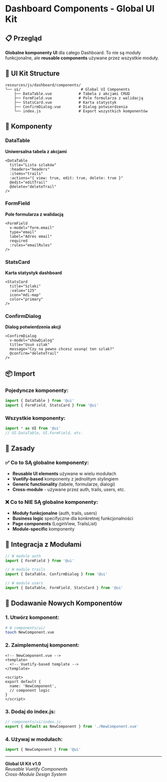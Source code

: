 # Dashboard Components - Global UI Kit

## 📋 Przegląd

**Globalne komponenty UI** dla całego Dashboard. To nie są moduły funkcjonalne, ale **reusable components** używane przez wszystkie moduły.

## 🎨 UI Kit Structure

```
resources/js/dashboard/components/
└── ui/                           # Global UI Components
    ├── DataTable.vue            # Tabela z akcjami CRUD
    ├── FormField.vue            # Pole formularza z walidacją
    ├── StatsCard.vue            # Karta statystyk
    ├── ConfirmDialog.vue        # Dialog potwierdzenia
    └── index.js                 # Export wszystkich komponentów
```

## 🔧 Komponenty

### DataTable
**Uniwersalna tabela z akcjami**
```vue
<DataTable
  title="Lista szlaków"
  :headers="headers"
  :items="trails"
  :actions="{ view: true, edit: true, delete: true }"
  @edit="editTrail"
  @delete="deleteTrail"
/>
```

### FormField  
**Pole formularza z walidacją**
```vue
<FormField
  v-model="form.email"
  type="email"
  label="Adres email"
  required
  :rules="emailRules"
/>
```

### StatsCard
**Karta statystyk dashboard**
```vue
<StatsCard
  title="Szlaki"
  :value="125"
  icon="mdi-map"
  color="primary"
/>
```

### ConfirmDialog
**Dialog potwierdzenia akcji**
```vue
<ConfirmDialog
  v-model="showDialog"
  title="Usuń szlak"
  message="Czy na pewno chcesz usunąć ten szlak?"
  @confirm="deleteTrail"
/>
```

## 📦 Import

### Pojedyncze komponenty:
```javascript
import { DataTable } from '@ui'
import { FormField, StatsCard } from '@ui'
```

### Wszystkie komponenty:
```javascript
import * as UI from '@ui'
// UI.DataTable, UI.FormField, etc.
```

## 🎯 Zasady

### ✅ Co to SĄ globalne komponenty:
- **Reusable UI elements** używane w wielu modułach
- **Vuetify-based** komponenty z jednolitym stylingiem
- **Generic functionality** (tabele, formularze, dialogi)
- **Cross-module** - używane przez auth, trails, users, etc.

### ❌ Co to NIE SĄ globalne komponenty:
- **Moduły funkcjonalne** (auth, trails, users)
- **Business logic** specifyczne dla konkretnej funkcjonalności
- **Page components** (LoginView, TrailsList)
- **Module-specific** komponenty

## 🔗 Integracja z Modułami

```javascript
// W module auth
import { FormField } from '@ui'

// W module trails  
import { DataTable, ConfirmDialog } from '@ui'

// W module users
import { DataTable, FormField, StatsCard } from '@ui'
```

## 🚀 Dodawanie Nowych Komponentów

### 1. Utwórz komponent:
```bash
# W components/ui/
touch NewComponent.vue
```

### 2. Zaimplementuj komponent:
```vue
<!-- NewComponent.vue -->
<template>
  <!-- Vuetify-based template -->
</template>

<script>
export default {
  name: 'NewComponent',
  // component logic
}
</script>
```

### 3. Dodaj do index.js:
```javascript
// components/ui/index.js
export { default as NewComponent } from './NewComponent.vue'
```

### 4. Używaj w modułach:
```javascript
import { NewComponent } from '@ui'
```

---

**Global UI Kit v1.0**  
*Reusable Vuetify Components*  
*Cross-Module Design System*